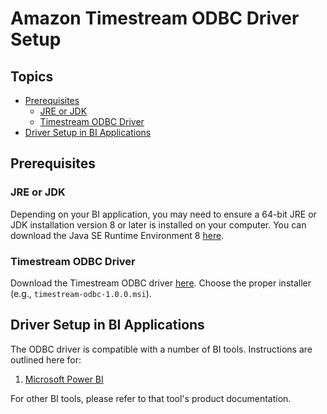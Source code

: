 # Amazon Timestream ODBC Driver Setup

## Topics
- [Prerequisites](#prerequisites)
    - [JRE or JDK](#jre-or-jdk) 
    - [Timestream ODBC Driver](#timestream-odbc-driver)
- [Driver Setup in BI Applications](#driver-setup-in-bi-applications)
    
## Prerequisites

### JRE or JDK
Depending on your BI application, you may need to ensure a 64-bit JRE or JDK installation version 8 
or later is installed on your computer. You can download the Java SE Runtime Environment 8 
[here](https://www.oracle.com/ca-en/java/technologies/javase-jre8-downloads.html).  

### Timestream ODBC Driver
Download the Timestream ODBC driver [here](https://github.com/aws/amazon-timestream-odbc-driver/releases). Choose the proper installer
(e.g., `timestream-odbc-1.0.0.msi`).

## Driver Setup in BI Applications
The ODBC driver is compatible with a number of BI tools. Instructions are outlined here for:
1. [Microsoft Power BI](microsoft-power-bi.md)

For other BI tools, please refer to that tool's product documentation.
